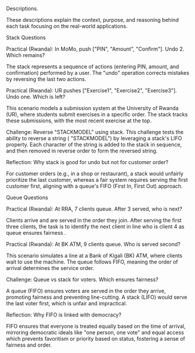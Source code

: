  Descriptions.
 
These descriptions explain the context, purpose, and reasoning behind each task focusing on the real-world applications.

Stack Questions

Practical (Rwanda): In MoMo, push ["PIN", "Amount", "Confirm"]. Undo 2. Which remains?

The stack represents a sequence of actions (entering PIN, amount, and confirmation) performed by a user. The "undo" operation corrects mistakes by reversing the last two actions.

Practical (Rwanda): UR pushes ["Exercise1", "Exercise2", "Exercise3"]. Undo one. Which is left?

This scenario models a submission system at the University of Rwanda (UR), where students submit exercises in a specific order. The stack tracks these submissions, with the most recent exercise at the top. 

Challenge: Reverse "STACKMODEL" using stack.
This challenge tests the ability to reverse a string ( "STACKMODEL") by leveraging a stack's LIFO property. Each character of the string is added to the stack in sequence, and then removed in reverse order to form the reversed string. 

Reflection: Why stack is good for undo but not for customer order?

For customer orders (e.g., in a shop or restaurant), a stack would unfairly prioritize the last customer, whereas a fair system requires serving the first customer first, aligning with a queue's FIFO (First In, First Out) approach.

Queue Questions

Practical (Rwanda): At RRA, 7 clients queue. After 3 served, who is next?

Clients arrive and are served in the order they join. After serving the first three clients, the task is to identify the next client in line who is client 4 as queue ensures fairness .

Practical (Rwanda): At BK ATM, 9 clients queue. Who is served second?

This scenario simulates a line at a Bank of Kigali (BK) ATM, where clients wait to use the machine. The queue follows FIFO, meaning the order of arrival determines the service order.

Challenge: Queue vs stack for voters. Which ensures fairness?

 A queue (FIFO) ensures voters are served in the order they arrive, promoting fairness and preventing line-cutting. A stack (LIFO) would serve the last voter first, which is unfair and impractical. 

Reflection: Why FIFO is linked with democracy?

 FIFO ensures that everyone is treated equally based on the time of arrival, mirroring democratic ideals like "one person, one vote" and equal access which prevents favoritism or priority based on status, fostering a sense of fairness and order. 
